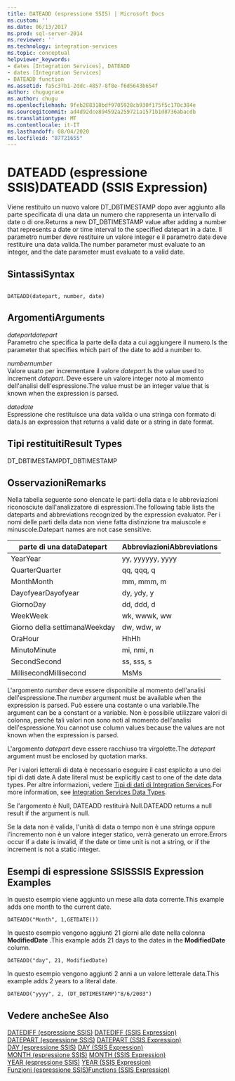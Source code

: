 ```yaml
---
title: DATEADD (espressione SSIS) | Microsoft Docs
ms.custom: ''
ms.date: 06/13/2017
ms.prod: sql-server-2014
ms.reviewer: ''
ms.technology: integration-services
ms.topic: conceptual
helpviewer_keywords:
- dates [Integration Services], DATEADD
- dates [Integration Services]
- DATEADD function
ms.assetid: fa5c37b1-2ddc-4857-8f8e-f6d5643b654f
author: chugugrace
ms.author: chugu
ms.openlocfilehash: 9feb288318bdf9705928cb930f175f5c170c384e
ms.sourcegitcommit: ad4d92dce894592a259721a1571b1d8736abacdb
ms.translationtype: MT
ms.contentlocale: it-IT
ms.lasthandoff: 08/04/2020
ms.locfileid: "87721655"
---
```

# <a name="dateadd-ssis-expression"></a><span data-ttu-id="80816-102">DATEADD (espressione SSIS)</span><span class="sxs-lookup"><span data-stu-id="80816-102">DATEADD (SSIS Expression)</span></span>
  <span data-ttu-id="80816-103">Viene restituito un nuovo valore DT_DBTIMESTAMP dopo aver aggiunto alla parte specificata di una data un numero che rappresenta un intervallo di date o di ore.</span><span class="sxs-lookup"><span data-stu-id="80816-103">Returns a new DT_DBTIMESTAMP value after adding a number that represents a date or time interval to the specified datepart in a date.</span></span> <span data-ttu-id="80816-104">Il parametro number deve restituire un valore integer e il parametro date deve restituire una data valida.</span><span class="sxs-lookup"><span data-stu-id="80816-104">The number parameter must evaluate to an integer, and the date parameter must evaluate to a valid date.</span></span>  
  
## <a name="syntax"></a><span data-ttu-id="80816-105">Sintassi</span><span class="sxs-lookup"><span data-stu-id="80816-105">Syntax</span></span>  
  
```  
  
DATEADD(datepart, number, date)  
```  
  
## <a name="arguments"></a><span data-ttu-id="80816-106">Argomenti</span><span class="sxs-lookup"><span data-stu-id="80816-106">Arguments</span></span>  
 <span data-ttu-id="80816-107">*datepart*</span><span class="sxs-lookup"><span data-stu-id="80816-107">*datepart*</span></span>  
 <span data-ttu-id="80816-108">Parametro che specifica la parte della data a cui aggiungere il numero.</span><span class="sxs-lookup"><span data-stu-id="80816-108">Is the parameter that specifies which part of the date to add a number to.</span></span>  
  
 <span data-ttu-id="80816-109">*number*</span><span class="sxs-lookup"><span data-stu-id="80816-109">*number*</span></span>  
 <span data-ttu-id="80816-110">Valore usato per incrementare il valore *datepart*.</span><span class="sxs-lookup"><span data-stu-id="80816-110">Is the value used to increment *datepart*.</span></span> <span data-ttu-id="80816-111">Deve essere un valore integer noto al momento dell'analisi dell'espressione.</span><span class="sxs-lookup"><span data-stu-id="80816-111">The value must be an integer value that is known when the expression is parsed.</span></span>  
  
 <span data-ttu-id="80816-112">*date*</span><span class="sxs-lookup"><span data-stu-id="80816-112">*date*</span></span>  
 <span data-ttu-id="80816-113">Espressione che restituisce una data valida o una stringa con formato di data.</span><span class="sxs-lookup"><span data-stu-id="80816-113">Is an expression that returns a valid date or a string in date format.</span></span>  
  
## <a name="result-types"></a><span data-ttu-id="80816-114">Tipi restituiti</span><span class="sxs-lookup"><span data-stu-id="80816-114">Result Types</span></span>  
 <span data-ttu-id="80816-115">DT_DBTIMESTAMP</span><span class="sxs-lookup"><span data-stu-id="80816-115">DT_DBTIMESTAMP</span></span>  
  
## <a name="remarks"></a><span data-ttu-id="80816-116">Osservazioni</span><span class="sxs-lookup"><span data-stu-id="80816-116">Remarks</span></span>  
 <span data-ttu-id="80816-117">Nella tabella seguente sono elencate le parti della data e le abbreviazioni riconosciute dall'analizzatore di espressioni.</span><span class="sxs-lookup"><span data-stu-id="80816-117">The following table lists the dateparts and abbreviations recognized by the expression evaluator.</span></span> <span data-ttu-id="80816-118">Per i nomi delle parti della data non viene fatta distinzione tra maiuscole e minuscole.</span><span class="sxs-lookup"><span data-stu-id="80816-118">Datepart names are not case sensitive.</span></span>  
  
|<span data-ttu-id="80816-119">parte di una data</span><span class="sxs-lookup"><span data-stu-id="80816-119">Datepart</span></span>|<span data-ttu-id="80816-120">Abbreviazioni</span><span class="sxs-lookup"><span data-stu-id="80816-120">Abbreviations</span></span>|  
|--------------|-------------------|  
|<span data-ttu-id="80816-121">Year</span><span class="sxs-lookup"><span data-stu-id="80816-121">Year</span></span>|<span data-ttu-id="80816-122">yy, yyyy</span><span class="sxs-lookup"><span data-stu-id="80816-122">yy, yyyy</span></span>|  
|<span data-ttu-id="80816-123">Quarter</span><span class="sxs-lookup"><span data-stu-id="80816-123">Quarter</span></span>|<span data-ttu-id="80816-124">qq, q</span><span class="sxs-lookup"><span data-stu-id="80816-124">qq, q</span></span>|  
|<span data-ttu-id="80816-125">Month</span><span class="sxs-lookup"><span data-stu-id="80816-125">Month</span></span>|<span data-ttu-id="80816-126">mm, m</span><span class="sxs-lookup"><span data-stu-id="80816-126">mm, m</span></span>|  
|<span data-ttu-id="80816-127">Dayofyear</span><span class="sxs-lookup"><span data-stu-id="80816-127">Dayofyear</span></span>|<span data-ttu-id="80816-128">dy, y</span><span class="sxs-lookup"><span data-stu-id="80816-128">dy, y</span></span>|  
|<span data-ttu-id="80816-129">Giorno</span><span class="sxs-lookup"><span data-stu-id="80816-129">Day</span></span>|<span data-ttu-id="80816-130">dd, d</span><span class="sxs-lookup"><span data-stu-id="80816-130">dd, d</span></span>|  
|<span data-ttu-id="80816-131">Week</span><span class="sxs-lookup"><span data-stu-id="80816-131">Week</span></span>|<span data-ttu-id="80816-132">wk, ww</span><span class="sxs-lookup"><span data-stu-id="80816-132">wk, ww</span></span>|  
|<span data-ttu-id="80816-133">Giorno della settimana</span><span class="sxs-lookup"><span data-stu-id="80816-133">Weekday</span></span>|<span data-ttu-id="80816-134">dw, w</span><span class="sxs-lookup"><span data-stu-id="80816-134">dw, w</span></span>|  
|<span data-ttu-id="80816-135">Ora</span><span class="sxs-lookup"><span data-stu-id="80816-135">Hour</span></span>|<span data-ttu-id="80816-136">Hh</span><span class="sxs-lookup"><span data-stu-id="80816-136">Hh</span></span>|  
|<span data-ttu-id="80816-137">Minuto</span><span class="sxs-lookup"><span data-stu-id="80816-137">Minute</span></span>|<span data-ttu-id="80816-138">mi, n</span><span class="sxs-lookup"><span data-stu-id="80816-138">mi, n</span></span>|  
|<span data-ttu-id="80816-139">Second</span><span class="sxs-lookup"><span data-stu-id="80816-139">Second</span></span>|<span data-ttu-id="80816-140">ss, s</span><span class="sxs-lookup"><span data-stu-id="80816-140">ss, s</span></span>|  
|<span data-ttu-id="80816-141">Millisecond</span><span class="sxs-lookup"><span data-stu-id="80816-141">Millisecond</span></span>|<span data-ttu-id="80816-142">Ms</span><span class="sxs-lookup"><span data-stu-id="80816-142">Ms</span></span>|  
  
 <span data-ttu-id="80816-143">L'argomento *number* deve essere disponibile al momento dell'analisi dell'espressione.</span><span class="sxs-lookup"><span data-stu-id="80816-143">The *number* argument must be available when the expression is parsed.</span></span> <span data-ttu-id="80816-144">Può essere una costante o una variabile.</span><span class="sxs-lookup"><span data-stu-id="80816-144">The argument can be a constant or a variable.</span></span> <span data-ttu-id="80816-145">Non è possibile utilizzare valori di colonna, perché tali valori non sono noti al momento dell'analisi dell'espressione.</span><span class="sxs-lookup"><span data-stu-id="80816-145">You cannot use column values because the values are not known when the expression is parsed.</span></span>  
  
 <span data-ttu-id="80816-146">L'argomento *datepart* deve essere racchiuso tra virgolette.</span><span class="sxs-lookup"><span data-stu-id="80816-146">The *datepart* argument must be enclosed by quotation marks.</span></span>  
  
 <span data-ttu-id="80816-147">Per i valori letterali di data è necessario eseguire il cast esplicito a uno dei tipi di dati date.</span><span class="sxs-lookup"><span data-stu-id="80816-147">A date literal must be explicitly cast to one of the date data types.</span></span> <span data-ttu-id="80816-148">Per altre informazioni, vedere [Tipi di dati di Integration Services](../data-flow/integration-services-data-types.md).</span><span class="sxs-lookup"><span data-stu-id="80816-148">For more information, see [Integration Services Data Types](../data-flow/integration-services-data-types.md).</span></span>  
  
 <span data-ttu-id="80816-149">Se l'argomento è Null, DATEADD restituirà Null.</span><span class="sxs-lookup"><span data-stu-id="80816-149">DATEADD returns a null result if the argument is null.</span></span>  
  
 <span data-ttu-id="80816-150">Se la data non è valida, l'unità di data o tempo non è una stringa oppure l'incremento non è un valore integer statico, verrà generato un errore.</span><span class="sxs-lookup"><span data-stu-id="80816-150">Errors occur if a date is invalid, if the date or time unit is not a string, or if the increment is not a static integer.</span></span>  
  
## <a name="ssis-expression-examples"></a><span data-ttu-id="80816-151">Esempi di espressione SSIS</span><span class="sxs-lookup"><span data-stu-id="80816-151">SSIS Expression Examples</span></span>  
 <span data-ttu-id="80816-152">In questo esempio viene aggiunto un mese alla data corrente.</span><span class="sxs-lookup"><span data-stu-id="80816-152">This example adds one month to the current date.</span></span>  
  
```  
DATEADD("Month", 1,GETDATE())  
```  
  
 <span data-ttu-id="80816-153">In questo esempio vengono aggiunti 21 giorni alle date nella colonna **ModifiedDate** .</span><span class="sxs-lookup"><span data-stu-id="80816-153">This example adds 21 days to the dates in the **ModifiedDate** column.</span></span>  
  
```  
DATEADD("day", 21, ModifiedDate)  
```  
  
 <span data-ttu-id="80816-154">In questo esempio vengono aggiunti 2 anni a un valore letterale data.</span><span class="sxs-lookup"><span data-stu-id="80816-154">This example adds 2 years to a literal date.</span></span>  
  
```  
DATEADD("yyyy", 2, (DT_DBTIMESTAMP)"8/6/2003")  
```  
  
## <a name="see-also"></a><span data-ttu-id="80816-155">Vedere anche</span><span class="sxs-lookup"><span data-stu-id="80816-155">See Also</span></span>  
 <span data-ttu-id="80816-156">[DATEDIFF &#40;espressione SSIS&#41;](datediff-ssis-expression.md) </span><span class="sxs-lookup"><span data-stu-id="80816-156">[DATEDIFF &#40;SSIS Expression&#41;](datediff-ssis-expression.md) </span></span>  
 <span data-ttu-id="80816-157">[DATEPART &#40;espressione SSIS&#41;](datepart-ssis-expression.md) </span><span class="sxs-lookup"><span data-stu-id="80816-157">[DATEPART &#40;SSIS Expression&#41;](datepart-ssis-expression.md) </span></span>  
 <span data-ttu-id="80816-158">[DAY &#40;espressione SSIS&#41;](day-ssis-expression.md) </span><span class="sxs-lookup"><span data-stu-id="80816-158">[DAY &#40;SSIS Expression&#41;](day-ssis-expression.md) </span></span>  
 <span data-ttu-id="80816-159">[MONTH &#40;espressione SSIS&#41;](month-ssis-expression.md) </span><span class="sxs-lookup"><span data-stu-id="80816-159">[MONTH &#40;SSIS Expression&#41;](month-ssis-expression.md) </span></span>  
 <span data-ttu-id="80816-160">[YEAR &#40;espressione SSIS&#41;](year-ssis-expression.md) </span><span class="sxs-lookup"><span data-stu-id="80816-160">[YEAR &#40;SSIS Expression&#41;](year-ssis-expression.md) </span></span>  
 [<span data-ttu-id="80816-161">Funzioni &#40;espressione SSIS&#41;</span><span class="sxs-lookup"><span data-stu-id="80816-161">Functions &#40;SSIS Expression&#41;</span></span>](functions-ssis-expression.md)  
  
  
